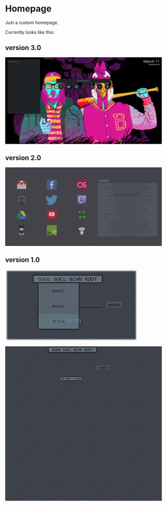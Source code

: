 Homepage
========

Just a custom homepage.

Currently looks like this:

## version 3.0
![menu](/screenshots/v3.png)

## version 2.0
![menu](/screenshots/v2.png)

## version 1.0
![menu](/screenshots/menu.jpg)

![current_version](/screenshots/v1.gif)
